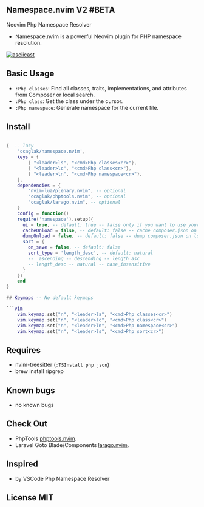 ## Namespace.nvim V2 #BETA

Neovim Php Namespace Resolver

- Namespace.nvim is a powerful Neovim plugin for PHP namespace resolution.

[![asciicast](https://asciinema.org/a/558130.svg)](https://asciinema.org/a/558130)

## Basic Usage

- `:Php classes`: Find all classes, traits, implementations, and attributes from Composer or local search.
- `:Php class`: Get the class under the cursor.
- `:Php namespace`: Generate namespace for the current file.


## Install

```lua

{  -- lazy
    'ccaglak/namespace.nvim',
    keys = {
        { "<leader>ls", "<cmd>Php classes<cr>"},
        { "<leader>lc", "<cmd>Php class<cr>"},
        { "<leader>ln", "<cmd>Php namespace<cr>"},
    },
    dependencies = {
        "nvim-lua/plenary.nvim", -- optional
        "ccaglak/phptools.nvim", -- optional
        "ccaglak/larago.nvim", -- optional
    }
    config = function()
    require('namespace').setup({
      ui = true, -- default: true -- false only if you want to use your own ui
      cacheOnload = false, -- default: false -- cache composer.json on load
      dumpOnload = false, -- default: false -- dump composer.json on load
      sort = {
        on_save = false, -- default: false
        sort_type = 'length_desc', -- default: natural
        --  ascending -- descending -- length_asc
        -- length_desc -- natural -- case_insensitive
      }
    })
    end
}

## Keymaps -- No default keymaps

```vim
    vim.keymap.set("n", "<leader>la", "<cmd>Php classes<cr>")
    vim.keymap.set("n", "<leader>lc", "<cmd>Php class<cr>")
    vim.keymap.set("n", "<leader>ln", "<cmd>Php namespace<cr>")
    vim.keymap.set("n", "<leader>ls", "<cmd>Php sort<cr>")
```

## Requires

-   nvim-treesitter (`:TSInstall php json`)
-   brew install ripgrep

## Known bugs
-   no known bugs

## Check Out

- PhpTools [phptools.nvim](https://github.com/ccaglak/phptools.nvim).
- Laravel Goto Blade/Components [larago.nvim](https://github.com/ccaglak/larago.nvim).


## Inspired

-   by VSCode Php Namespace Resolver

## License MIT
